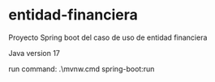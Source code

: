 # entidad-financiera
Proyecto Spring boot del caso de uso de entidad financiera

Java version 17

run command:
.\mvnw.cmd spring-boot:run